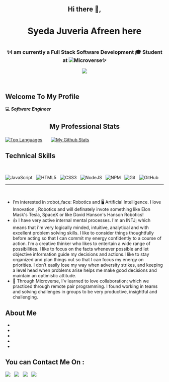 ### <h2 align="center">Hi there 👋, </h2>
# <h1 align="center">Syeda Juveria Afreen here</h1>
# <h3 align="center">✨I am currently a Full Stack Software Development :mortar_board: Student at ![Microverse](https://img.shields.io/badge/Microverse-blueviolet)✨</h3>

<p align="center">
  <img src="./img/" />
</p>

&nbsp;
## Welcome To My Profile

:computer:  **<i>Software Engineer</i>** 

## <p align="center">My Professional Stats</p>

[![Top Languages](https://github-readme-stats.vercel.app/api/top-langs/?username=sja-thedude&theme=radical)](https://github.com/sja-thedude/github-readme-stats) &nbsp; &nbsp; &nbsp;
[![My Github Stats](https://github-readme-stats.vercel.app/api?username=sja-thedude&theme=radical)](https://github.com/sja-thedude/github-readme-stats)

## Technical Skills
&nbsp;

![JavaScript](https://img.shields.io/badge/javascript-%23323330.svg?style=for-the-badge&logo=javascript&logoColor=%23F7DF1E) &nbsp;
![HTML5](https://img.shields.io/badge/html5-%23E34F26.svg?style=for-the-badge&logo=html5&logoColor=white) &nbsp;
![CSS3](https://img.shields.io/badge/css3-%231572B6.svg?style=for-the-badge&logo=css3&logoColor=white) &nbsp;
![NodeJS](https://img.shields.io/badge/node.js-6DA55F?style=for-the-badge&logo=node.js&logoColor=white) &nbsp;
![NPM](https://img.shields.io/badge/NPM-%23000000.svg?style=for-the-badge&logo=npm&logoColor=white) &nbsp;
![Git](https://img.shields.io/badge/git-%23F05033.svg?style=for-the-badge&logo=git&logoColor=white) &nbsp;
![GitHub](https://img.shields.io/badge/github-%23121011.svg?style=for-the-badge&logo=github&logoColor=white) &nbsp;
<hr>
&nbsp;

- I’m interested in :robot_face: Robotics and :desktop_computer: Artificial Intelligence. I love Innovation , Robotics and will definately invote something like Elon Mask's Tesla, SpaceX or like David Hanson's Hanson Robotics!
- :+1: I have very active internal mental processes. I'm an INTJ; which means that i'm very logically minded, intuitive, analytical and with excellent problem solving skills.  I like to consider things thoughtfully before acting so that I can commit my energy confidently to a course of action. I’m a creative thinker who likes to entertain a wide range of possibilities. I like to focus on the facts whenever possible and let objective information guide my decisions and actions.I like  to stay organized and plan things out so that I can focus my energy on priorities. I don’t easily lose my way when adversity strikes, and keeping a level head when problems arise helps me make good decisions and maintain an optimistic attitude.
- :slightly_smiling_face: Through Microverse, I'v learned to love collaboration; which we practiced through remote pair programming. I found working in teams and solving challenges in groups to be very productive, insightful and challenging.

## About Me

  - 
  - 
  -
  -
  - 

## You can Contact Me On :

<a target="_blank"
href="https://www.linkedin.com/in/syeda-juveria-afreen-23165898/"><img
src="https://img.shields.io/badge/-LinkedIn-0077b5?style=for-the-badge&logo=LinkedIn&logoColor=white"></img></a> &nbsp;
<a target="_blank"
href="https://twitter.com/sja_thedude"><img
src="https://img.shields.io/badge/-Twitter-1DA1F2?style=for-the-badge&logo=Twitter&logoColor=white"></img></a>  &nbsp;
<a target="_blank"
href="mailto:sja.affu765@gmail.com"><img
src="https://img.shields.io/badge/-Gmail-D14836?style=for-the-badge&logo=Gmail&logoColor=white"></img></a> &nbsp;
<a target="_blank"
href="https://wa.me/+966572705741"><img
src="https://img.shields.io/badge/WhatsApp-25D366?style=for-the-badge&logo=whatsapp&logoColor=white"></a>

